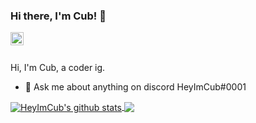 ### Hi there, I'm Cub! 👋


<a href="https://discord.gg/wSSvfrxbGA">
  <img align="left" alt="HeyImCub's Discord" width="21px" src="https://raw.githubusercontent.com/anuraghazra/anuraghazra/master/assets/discord-round.svg" />
</a>

<br />
<br />

Hi, I'm Cub, a coder ig.



- 💬 Ask me about anything on discord HeyImCub#0001

   

<!--- 
  if you have forked this to use on your profile, 
  Change the `github-readme-stats.anuraghazra1.vercel.app` to `github-readme-stats.vercel.app` 
--->

<!-- Change the `github-readme-stats.anuraghazra1.vercel.app` to `github-readme-stats.vercel.app`  -->



<a href="https://github.com/anuraghazra/github-readme-stats">
  <img align="center" src="https://github-readme-stats.vercel.app/api?username=heyimcub&show_icons=true&include_all_commits=true&theme=material-palenight" alt="HeyImCub's github stats" />
</a>
<a href="https://github.com/anuraghazra/github-readme-stats">
  <!-- Change the `github-readme-stats.anuraghazra1.vercel.app` to `github-readme-stats.vercel.app`  -->
  <img align="center" src="https://github-readme-stats.vercel.app/api/top-langs/?username=heyimcub&layout=compact&theme=material-palenight" />
</a>



